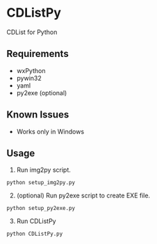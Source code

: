 # CDListPy
CDList for Python

## Requirements
- wxPython
- pywin32
- yaml
- py2exe (optional)

## Known Issues
- Works only in Windows

## Usage
1. Run img2py script.
``` shell
python setup_img2py.py
```
2. (optional) Run py2exe script to create EXE file.
``` shell
python setup_py2exe.py
```
3. Run CDListPy
``` shell
python CDListPy.py
```